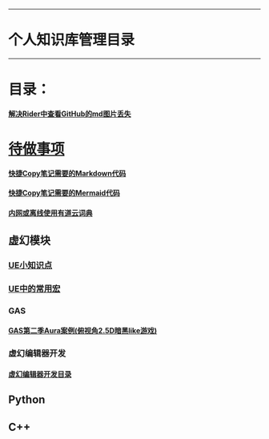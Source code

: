 ___________________________________________________________________________________________
# 个人知识库管理目录

___________________________________________________________________________________________

# 目录：


#### [解决Rider中查看GitHub的md图片丢失](./解决Rider中查看GitHub的md图片丢失.md)


# [待做事项](./TODO.md)

#### [快捷Copy笔记需要的Markdown代码](./MarkdownCopyMenu.md)
#### [快捷Copy笔记需要的Mermaid代码](./Mermaid格式参考.md)
#### [内网或离线使用有道云词典](./有道云词典离线打包.md)

## 虚幻模块
### [UE小知识点](./UECPP/UE_Tips.md)
### [UE中的常用宏](./UECPP/CommonMacrosUE.md)

### GAS
#### [GAS第二季Aura案例(俯视角2.5D暗黑like游戏)](./UECPP/Models/GAS/GAS_2_Aura/MainMenu.md)

### 虚幻编辑器开发
#### [虚幻编辑器开发目录](./UECPP/Models/UE_Editor/UE_EditorDevelopment/UE_Editor_001.md)

## Python


## C++